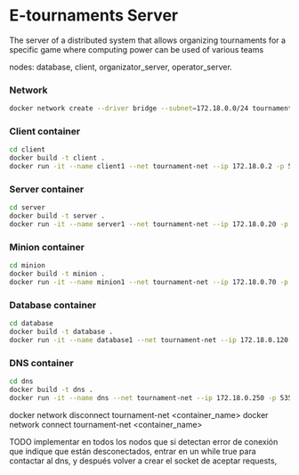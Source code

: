 # E-tournaments Server

The server of a distributed system that allows
organizing tournaments for a specific game where computing power can be used
of various teams

nodes: database, client, organizator_server, operator_server.

### Network
```bash
docker network create --driver bridge --subnet=172.18.0.0/24 tournament-net
```

### Client container 
```bash
cd client
docker build -t client .
docker run -it --name client1 --net tournament-net --ip 172.18.0.2 -p 5000:5000 client
```
### Server container 
```bash
cd server
docker build -t server .
docker run -it --name server1 --net tournament-net --ip 172.18.0.20 -p 8080:8080 server
```
### Minion container 
```bash
cd minion
docker build -t minion .
docker run -it --name minion1 --net tournament-net --ip 172.18.0.70 -p 8020:8020 minion
```
### Database container 
```bash
cd database
docker build -t database .
docker run -it --name database1 --net tournament-net --ip 172.18.0.120 -p 8040:8040 database
```
### DNS container 
```bash
cd dns
docker build -t dns .
docker run -it --name dns --net tournament-net --ip 172.18.0.250 -p 5353:5353 dns
```

docker network disconnect tournament-net <container_name> 
docker network connect tournament-net <container_name> 


TODO implementar en todos los nodos que si detectan error de conexión que indique que están desconectados, entrar en un while true para contactar al dns, y después volver a crear el socket de aceptar requests,

